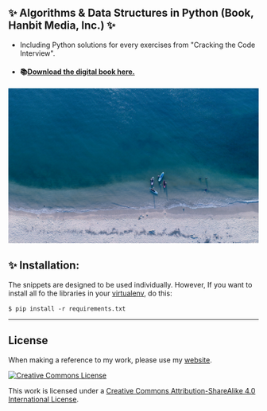 ##   ✨ Algorithms & Data Structures in Python (Book, Hanbit Media, Inc.)  ✨ 

* Including Python solutions for every exercises from "Cracking the Code Interview".
* #### 📚[Download the digital book here.](https://github.com/bt3gl/Python-and-Algorithms-and-Data-Structures/blob/master/ebook/book_second_edition.pdf)

![](HALEIWA.jpg)


##  ✨ Installation:

The snippets are designed to be used individually. However, If you want  to install all fo the libraries in your [virtualenv](https://coderwall.com/p/8-aeka), do this:

```
$ pip install -r requirements.txt
```



----


## License

When making a reference to my work, please use my [website](http://bt3gl.github.io/index.html).

<a rel="license" href="http://creativecommons.org/licenses/by-sa/4.0/"><img alt="Creative Commons License" style="border-width:0" src="http://i.creativecommons.org/l/by-sa/4.0/88x31.png" /></a><br />

This work is licensed under a [Creative Commons Attribution-ShareAlike 4.0 International License](http://creativecommons.org/licenses/by-sa/4.0/).
